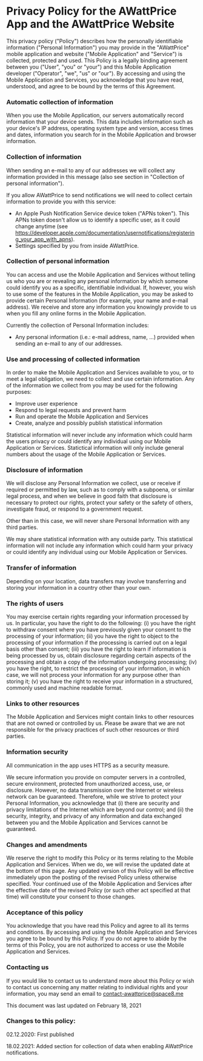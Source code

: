 # Privacy Policy for the AWattPrice App and the AWattPrice Website

This privacy policy ("Policy") describes how the personally identifiable information ("Personal Information") you may provide in the "AWattPrice" mobile application and website ("Mobile Application" and "Service") is collected, protected and used. This Policy is a legally binding agreement between you ("User", "you" or "your") and this Mobile Application developer ("Operator", "we", "us" or "our"). By accessing and using the Mobile Application and Services, you acknowledge that you have read, understood, and agree to be bound by the terms of this Agreement.

### Automatic collection of information

When you use the Mobile Application, our servers automatically record information that your device sends. This data includes information such as your device's IP address, operating system type and version, access times and dates, information you search for in the Mobile Application and browser information.

### Collection of information

When sending an e-mail to any of our addresses we will collect any information provided in this message (also see section in "Collection of personal information").

If you allow AWattPrice to send notifications we will need to collect certain information to provide you with this service:

- An Apple Push Notification Service device token ("APNs token"). This APNs token doesn't allow us to identify a specific user, as it could change anytime (see https://developer.apple.com/documentation/usernotifications/registering_your_app_with_apns).
- Settings specified by you from inside AWattPrice.

### Collection of personal information

You can access and use the Mobile Application and Services without telling us who you are or revealing any personal information by which someone could identify you as a specific, identifiable individual. If, however, you wish to use some of the features in the Mobile Application, you may be asked to provide certain Personal Information (for example, your name and e-mail address). We receive and store any information you knowingly provide to us when you fill any online forms in the Mobile Application.

Currently the collection of Personal Information includes:

- Any personal information (i.e.: e-mail address, name, ...) provided when sending an e-mail to any of our addresses.

### Use and processing of collected information

In order to make the Mobile Application and Services available to you, or to meet a legal obligation, we need to collect and use certain information. Any of the information we collect from you may be used for the following purposes:

- Improve user experience
- Respond to legal requests and prevent harm
- Run and operate the Mobile Application and Services
- Create, analyze and possibly publish statistical information

Statistical information will never include any information which could harm the users privacy or could identify any individual using our Mobile Application or Services. Statictical information will only include general numbers about the usage of the Mobile Application or Services.

### Disclosure of information

We will disclose any Personal Information we collect, use or receive if required or permitted by law, such as to comply with a subpoena, or similar legal process, and when we believe in good faith that disclosure is necessary to protect our rights, protect your safety or the safety of others, investigate fraud, or respond to a government request.

Other than in this case, we will never share Personal Information with any third parties.

We may share statistical information with any outside party. This statistical information will not include any information which could harm your privacy or could identify any individual using our Mobile Application or Services.

### Transfer of information

Depending on your location, data transfers may involve transferring and storing your information in a country other than your own.

### The rights of users

You may exercise certain rights regarding your information processed by us. In particular, you have the right to do the following: (i) you have the right to withdraw consent where you have previously given your consent to the processing of your information; (ii) you have the right to object to the processing of your information if the processing is carried out on a legal basis other than consent; (iii) you have the right to learn if information is being processed by us, obtain disclosure regarding certain aspects of the processing and obtain a copy of the information undergoing processing; (iv) you have the right, to restrict the processing of your information, in which case, we will not process your information for any purpose other than storing it; (v) you have the right to receive your information in a structured, commonly used and machine readable format.

### Links to other resources

The Mobile Application and Services might contain links to other resources that are not owned or controlled by us. Please be aware that we are not responsible for the privacy practices of such other resources or third parties.

### Information security

All communication in the app uses HTTPS as a security measure.

We secure information you provide on computer servers in a controlled, secure environment, protected from unauthorized access, use, or disclosure. However, no data transmission over the Internet or wireless network can be guaranteed. Therefore, while we strive to protect your Personal Information, you acknowledge that (i) there are security and privacy limitations of the Internet which are beyond our control; and (ii) the security, integrity, and privacy of any information and data exchanged between you and the Mobile Application and Services cannot be guaranteed.

### Changes and amendments

We reserve the right to modify this Policy or its terms relating to the Mobile Application and Services. When we do, we will revise the updated date at the bottom of this page. Any updated version of this Policy will be effective immediately upon the posting of the revised Policy unless otherwise specified. Your continued use of the Mobile Application and Services after the effective date of the revised Policy (or such other act specified at that time) will constitute your consent to those changes.

### Acceptance of this policy

You acknowledge that you have read this Policy and agree to all its terms and conditions. By accessing and using the Mobile Application and Services you agree to be bound by this Policy. If you do not agree to abide by the terms of this Policy, you are not authorized to access or use the Mobile Application and Services.

### Contacting us

If you would like to contact us to understand more about this Policy or wish to contact us concerning any matter relating to individual rights and your information, you may send an email to contact-awattprice@space8.me

This document was last updated on February 18, 2021

### Changes to this policy:
02.12.2020: First published

18.02.2021: Added section for collection of data when enabling AWattPrice notifications.